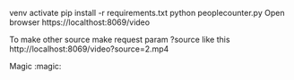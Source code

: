 venv activate
pip install -r requirements.txt
python peoplecounter.py
Open browser https://localthost:8069/video

To make other source make request param ?source like this
http://localhost:8069/video?source=2.mp4 

Magic :magic: